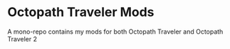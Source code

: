 # Octopath Traveler Mods
A mono-repo contains my mods for both Octopath Traveler and Octopath
Traveler 2
